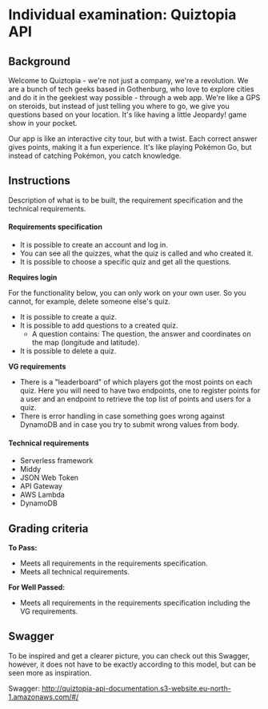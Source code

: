 <!--
title: 'AWS NodeJS Example'
description: 'This template demonstrates how to deploy a NodeJS function running on AWS Lambda using the traditional Serverless Framework.'
layout: Doc
framework: v3
platform: AWS
language: nodeJS
priority: 1
authorLink: 'https://github.com/serverless'
authorName: 'Serverless, inc.'
authorAvatar: 'https://avatars1.githubusercontent.com/u/13742415?s=200&v=4'
-->


# Individual examination: Quiztopia API

## Background

Welcome to Quiztopia - we're not just a company, we're a revolution. We are a bunch of tech geeks based in Gothenburg, who love to explore cities and do it in the geekiest way possible - through a web app. We're like a GPS on steroids, but instead of just telling you where to go, we give you questions based on your location. It's like having a little Jeopardy! game show in your pocket.

Our app is like an interactive city tour, but with a twist. Each correct answer gives points, making it a fun experience. It's like playing Pokémon Go, but instead of catching Pokémon, you catch knowledge.

## Instructions

Description of what is to be built, the requirement specification and the technical requirements.

#### Requirements specification

* It is possible to create an account and log in.
* You can see all the quizzes, what the quiz is called and who created it.
* It is possible to choose a specific quiz and get all the questions.

**Requires login**

For the functionality below, you can only work on your own user. So you cannot, for example, delete someone else's quiz.
* It is possible to create a quiz.
* It is possible to add questions to a created quiz.
  - A question contains: The question, the answer and coordinates on the map (longitude and latitude).
* It is possible to delete a quiz.

**VG requirements**

* There is a "leaderboard" of which players got the most points on each quiz. Here you will need to have two endpoints, one to register points for a user and an endpoint to retrieve the top list of points and users for a quiz.
* There is error handling in case something goes wrong against DynamoDB and in case you try to submit wrong values ​​from body.

#### Technical requirements

* Serverless framework
* Middy
* JSON Web Token
* API Gateway
* AWS Lambda
* DynamoDB

## Grading criteria

**To Pass:**
* Meets all requirements in the requirements specification.
* Meets all technical requirements.

**For Well Passed:**
* Meets all requirements in the requirements specification including the VG requirements.

## Swagger

To be inspired and get a clearer picture, you can check out this Swagger, however, it does not have to be exactly according to this model, but can be seen more as inspiration.

Swagger: http://quiztopia-api-documentation.s3-website.eu-north-1.amazonaws.com/#/
